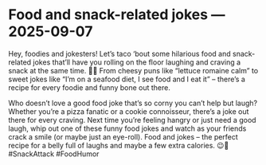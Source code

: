 # Food and snack-related jokes — 2025-09-07

Hey, foodies and jokesters! Let’s taco ‘bout some hilarious food and snack-related jokes that’ll have you rolling on the floor laughing and craving a snack at the same time. 🌮😂 From cheesy puns like “lettuce romaine calm” to sweet jokes like “I’m on a seafood diet, I see food and I eat it” – there’s a recipe for every foodie and funny bone out there.

Who doesn’t love a good food joke that’s so corny you can’t help but laugh? Whether you’re a pizza fanatic or a cookie connoisseur, there’s a joke out there for every craving. Next time you’re feeling hangry or just need a good laugh, whip out one of these funny food jokes and watch as your friends crack a smile (or maybe just an eye-roll). Food and jokes – the perfect recipe for a belly full of laughs and maybe a few extra calories. 😉🍔 #SnackAttack #FoodHumor